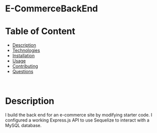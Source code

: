 # E-CommerceBackEnd


# Table of Content
- [Description](#Description)
- [Technologies](#Technologies)
- [Installation](#Installation)
- [Usage](#Usage)
- [Contributing](#Contributing)
- [Questions](#Questions)
<br />

# Description

I build the back end for an e-commerce site by modifying starter code. I configured a working Express.js API to use Sequelize to interact with a MySQL database.